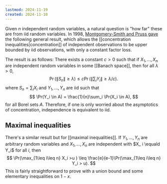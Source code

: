 ```yaml
---
lastmod: 2024-11-19
created: 2024-11-10
---
```


Given $n$ independent random variables, a natural question is "how far" these are from iid random variables. In 1998, [Montgomery-Smith and Pruss gave](https://arxiv.org/abs/math/9811124) the following general result, which allows the [[concentration inequalities|concentration]] of independent observations to be upper bounded by iid observations, with only a constant factor loss. 

The result is as follows:  There exists a constant $c>0$ such that if $X_1,\dots,X_n$ are independent random variables in some [[Banach space]], then for all $\lambda>0$, 
$$
\Pr(\|S_n\| \geq\lambda) \leq c \Pr\left(\|\sum_i Y_i\| \geq \lambda/c\right).
$$
where $S_n = \sum_i X_i$ and $Y_1,\dots,Y_n$ are iid such that 
$$
\Pr(Y_i \in A) = \frac{1}{n}\sum_i \Pr(X_i \in A),
$$
for all Borel sets $A$. Therefore, if one is only worried about the asymptotics of concentration, independence is equivalent to iid. 

## Maximal inequalities
There's a similar result but for [[maximal inequalities]]. If $Y_1,\dots,Y_n$ are arbitrary random variables and $X_1,\dots,X_n$ are independent with $X_ i \equald Y_i$ for all $i$, then 
$$
\Pr(\max_{1\leq i\leq n} X_i >u ) \leq \frac{e}{e-1}\Pr(\max_{1\leq i\leq n} Y_i > u).
$$
This is fairly straightforward to prove with a union bound and some elementary inequalities on $1-x$. 
